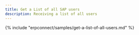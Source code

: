 ```yaml
---
title: Get a List of all SAP users
description: Receiving a list of all users
---
```


{% include "erpconnect/samples/get-a-list-of-all-users.md" %}
